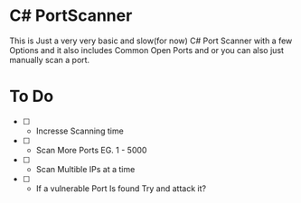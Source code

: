 # C# PortScanner
This is Just a very very basic and slow(for now) C# Port Scanner with a few Options and it also includes Common Open Ports and or you can also just manually scan a port.

# To Do

- [ ] - Incresse Scanning time

- [ ] - Scan More Ports EG. 1 - 5000

- [ ] - Scan Multible IPs at a time

- [ ] - If a vulnerable Port Is found Try and attack it? 
